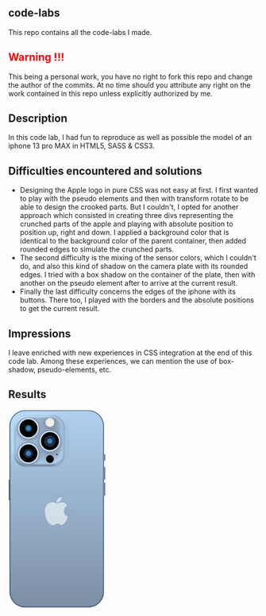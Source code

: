 ## code-labs
This repo contains all the code-labs I made.

## <span style="color:red">Warning !!!</span>
This being a personal work, you have no right to fork this repo and change the author of the commits.
At no time should you attribute any right on the work contained in this repo unless explicitly authorized by me.

## Description
In this code lab, I had fun to reproduce as well as possible the model of an iphone 13 pro MAX in HTML5, SASS & CSS3.

## Difficulties encountered and solutions
- Designing the Apple logo in pure CSS was not easy at first. I first wanted to play with the pseudo elements and then with transform rotate to be able to design the crooked parts.
But I couldn't, I opted for another approach which consisted in creating three divs representing the crunched parts of the apple and playing with absolute position to position up, right and down. I applied a background color that is identical to the background color of the parent container, then added rounded edges to simulate the crunched parts.
- The second difficulty is the mixing of the sensor colors, which I couldn't do, and also this kind of shadow on the camera plate with its rounded edges. I tried with a box shadow on the container of the plate, then with another on the pseudo element after to arrive at the current result.
- Finally the last difficulty concerns the edges of the iphone with its buttons. There too, I played with the borders and the absolute positions to get the current result.

## Impressions
I leave enriched with new experiences in CSS integration at the end of this code lab. Among these experiences, we can mention the use of box-shadow, pseudo-elements, etc.

## Results
<img height="400" alt="Iphone 13 pro max design with html, css and sass" src="/code-lab-1/screenshots/iphone-13-pro-max.png">
